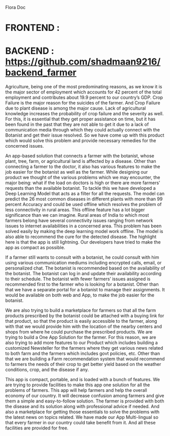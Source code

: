 Flora Doc


# FRONTEND : 

# BACKEND : https://github.com/shadmaan9216/backend_farmer

 Agriculture, being one of the most predominating reasons, as we know it is the major sector of employment which accounts for 42 percent of the total employment and contributes about 19.9 percent to our country’s GDP. Crop Failure is the major reason for the suicides of the farmer. And Crop Failure due to plant disease is among the major cause. Lack of agricultural knowledge increases the probability of crop failure and the severity as well. For this, it is essential that they get proper assistance on time, but it has been found in the past that they are not able to get it due to a lack of communication media through which they could actually connect with the Botanist and get their issue resolved. So we have come up with this product which would solve this problem and provide necessary remedies for the concerned issues. 

An app-based solution that connects a farmer with the botanist, whose plant, tree, farm, or agricultural land is affected by a disease. Other than connecting a farmer to the doctor, it also has various features to make the job easier for the botanist as well as the farmer. While designing our product we thought of the various problems which we may encounter, the major being: what if the load on doctors is high or there are more farmers' requests than the available botanist. To tackle this we have developed a Deep Learning Model that acts as a filter for all the requests. The model can predict the 26 most common diseases in different plants with more than 99 percent Accuracy and could be used offline which resolves the problem of less connectivity in rural areas. This offline feature has a lot bigger significance than we can imagine. Rural areas of India to which most farmers belong have several connectivity issues ranging from network issues to internet availabilities in a concerned area. This problem has been solved easily by making the deep learning model work offline. The model is also able to recommend the cure for the detected disease. The highlight here is that the app is still lightning. Our developers have tried to make the app as compact as possible. 

If a farmer still wants to consult with a botanist, he could consult with him using various communication mediums including encrypted calls, email, or personalized chat. The botanist is recommended based on the availability of the botanist. The botanist can log in and update their availability according to their schedule. The botanist with fewer farmers’ issues assigned is recommended first to the farmer who is looking for a botanist. Other than that we have a separate portal for a botanist to manage their assignments. It would be available on both web and App, to make the job easier for the botanist.  

We are also trying to build a marketplace for farmers so that all the farm products prescribed by the botanist could be attached with a buying link for that product, so that the product is easily accessible to the farmer, along with that we would provide him with the location of the nearby centers and shops from where he could purchase the prescribed products. We are trying to build a One App Solution for the farmer. For this reason, we are also trying to add more features to our Product which includes building a customized Newsteller for the farmers where they get various news related to both farm and the farmers which includes govt policies, etc. Other than that we are building a Farm recommendation system that would recommend to farmers the needs of their crop to get better yield based on the weather conditions, crop, and the disease if any.  

This app is compact, portable, and is loaded with a bunch of features. We are trying to provide facilities to make this app one solution for all the problems of farmers. This app will help farmers and help the overall economy of our country. It will decrease confusion among farmers and give them a simple and easy-to-follow solution. The farmer is provided with both the disease and its solution along with professional advice if needed. And also a marketplace for getting those essentials to solve the problems with the latest news on topics related. We have made our App Multi-lingual so that every farmer in our country could take benefit from it. And all these facilities are provided for free. 





